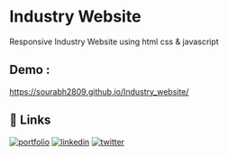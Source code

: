 #  Industry Website

Responsive Industry Website using html css & javascript

## Demo :

https://sourabh2809.github.io/Industry_website/

## 🔗 Links
[![portfolio](https://img.shields.io/badge/my_portfolio-000?style=for-the-badge&logo=ko-fi&logoColor=white)](#)
[![linkedin](https://img.shields.io/badge/linkedin-0A66C2?style=for-the-badge&logo=linkedin&logoColor=white)](https://www.linkedin.com/in/sourabh-gautam-712009206/)
[![twitter](https://img.shields.io/badge/twitter-1DA1F2?style=for-the-badge&logo=twitter&logoColor=white)](https://twitter.com/)

